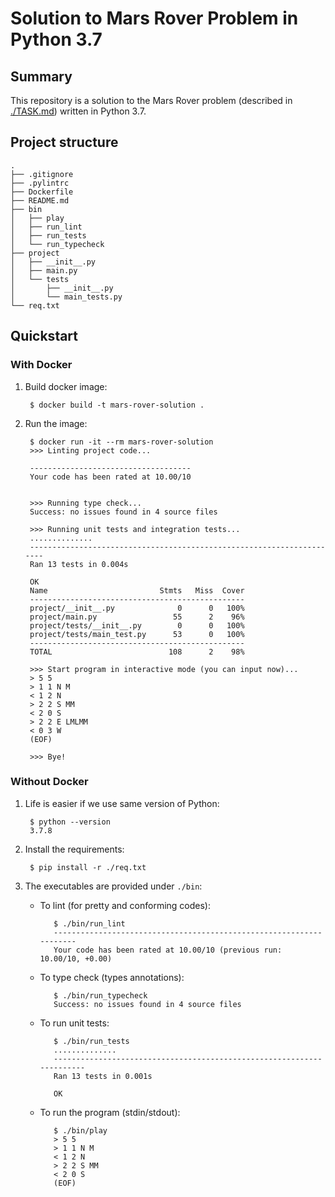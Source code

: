 # Solution to Mars Rover Problem in Python 3.7


## Summary

This repository is a solution to the Mars Rover problem (described in
[./TASK.md](TASK.md)) written in Python 3.7.


## Project structure

    .
    ├── .gitignore
    ├── .pylintrc
    ├── Dockerfile
    ├── README.md
    ├── bin
    │   ├── play
    │   ├── run_lint
    │   ├── run_tests
    │   └── run_typecheck
    ├── project
    │   ├── __init__.py
    │   ├── main.py
    │   └── tests
    │       ├── __init__.py
    │       └── main_tests.py
    └── req.txt


## Quickstart


### With Docker

1. Build docker image:

        $ docker build -t mars-rover-solution .

2. Run the image:

        $ docker run -it --rm mars-rover-solution
        >>> Linting project code...

        ------------------------------------
        Your code has been rated at 10.00/10


        >>> Running type check...
        Success: no issues found in 4 source files

        >>> Running unit tests and integration tests...
        ..............
        ----------------------------------------------------------------------
        Ran 13 tests in 0.004s

        OK
        Name                         Stmts   Miss  Cover
        ------------------------------------------------
        project/__init__.py              0      0   100%
        project/main.py                 55      2    96%
        project/tests/__init__.py        0      0   100%
        project/tests/main_test.py      53      0   100%
        ------------------------------------------------
        TOTAL                          108      2    98%

        >>> Start program in interactive mode (you can input now)...
        > 5 5
        > 1 1 N M
        < 1 2 N
        > 2 2 S MM
        < 2 0 S
        > 2 2 E LMLMM
        < 0 3 W
        (EOF)

        >>> Bye!


### Without Docker

1. Life is easier if we use same version of Python:

        $ python --version
        3.7.8


2. Install the requirements:

        $ pip install -r ./req.txt


3. The executables are provided under `./bin`:

   - To lint (for pretty and conforming codes):

            $ ./bin/run_lint
            --------------------------------------------------------------------
            Your code has been rated at 10.00/10 (previous run: 10.00/10, +0.00)

   - To type check (types annotations):

            $ ./bin/run_typecheck
            Success: no issues found in 4 source files

   - To run unit tests:

            $ ./bin/run_tests
            ..............
            ----------------------------------------------------------------------
            Ran 13 tests in 0.001s

            OK

   - To run the program (stdin/stdout):

            $ ./bin/play
            > 5 5
            > 1 1 N M
            < 1 2 N
            > 2 2 S MM
            < 2 0 S
            (EOF)

